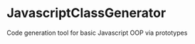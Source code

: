JavascriptClassGenerator
========================

Code generation tool for basic Javascript OOP via prototypes

